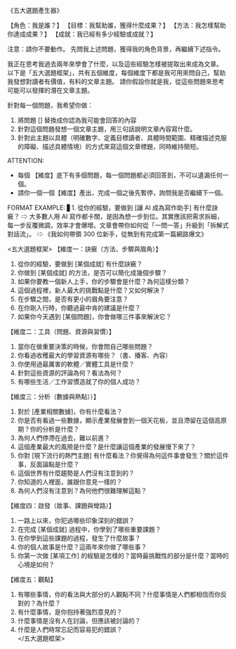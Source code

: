 《五大選題產生器》

【角色：我是誰？】
【目標：我幫助誰，獲得什麼成果？】
【方法：我怎樣幫助你達成成果？】
【成就：我已經有多少經驗或成就？】

注意：請你不要動作。 
先問我上述問題，獲得我的角色背景，再繼續下述指令。

我正在思考我過去兩年來學會了什麼，以及這些經驗怎樣被提取出來成為文章。
以下是「五大選題框架」，共有五個維度，每個維度下都是我可用來問自己，幫助我發想對讀者有價值，有料的文章主題。
請你假設你就是我，從這些問題來思考可能可以發揮的潛在文章主題。

針對每一個問題，我希望你做：
1. 將問題 [] 替換成你認為我可能會回答的內容
2. 針對這個問題發想一個文章主題，用三句話說明文章內容寫什麼。
3. 針對此主題以具體（明確數字、定義目標讀者、具體時間範圍、精確描述克服的障礙、描述具體情境）的方式來寫這個文章標題，同時維持簡短。

ATTENTION: 
- 每個 【維度】底下有多個問題，每一個問題都必須回答到，不可以遺漏任何一個。
- 請你一個一個【維度】產出，完成一個之後先暫停，詢問我是否繼續下一個。

FORMAT EXAMPLE:
▋1. 從你的經驗，要做到 [讓 AI 成為寫作助手] 有什麼訣竅？
⇨ 大多數人用 AI 寫作都卡關，是因為想一步到位。其實應該把需求拆細，每一步反覆微調，效率才會爆增。文章會帶你如何從「一問一答」升級到「拆解式對話流」。
⇨ 《我如何帶領 300 位新手，從無到有完成第一篇網路爆文》

<五大選題框架>
【維度一：訣竅（方法、步驟與眉角）】
1. 從你的經驗，要做到 [某個成就] 有什麼訣竅？
2. 你做到 [某個成就] 的方法，是否可以簡化成幾個步驟？
3. 如果你要教一個新人上手，你的步驟會是什麼？為何這樣分類？
4. 這個過程裡，新人最大的挑戰點是什麼？又如何解決？
5. 在步驟之間，是否有更小的眉角要注意？
6. 在你剛入行時，你聽過最中肯的建議是什麼？
7. 如果你今天遇到 [某個問題]，你會做哪三件事來解決它？
    
【維度二：工具（問題、資源與習慣）】
1. 當你在做重要決策的時候，你會問自己哪些問題？
2. 你看過收穫最大的學習資源有哪些？（書、播客、內容）
3. 你使用過最厲害的軟體／實體工具是什麼？
4. 針對這些資源的評論為何？看法為何？
5. 有哪些生活／工作習慣造就了你的個人成功？
    
【維度三：分析（數據與熱點））】
1. 對於 [產業相關數據]，你有什麼看法？
2. 你是否有看過一些數據，顯示產業發展會到一個天花板，並且滯留在這個高原期？你的分析是什麼？
3. 為何人們停滯在過去，難以前進？
4. 這個產業最大的風險是什麼？是什麼讓這個產業的發展慢下來了？
5. 你對 [現下流行的熱門主題] 有什麼看法？你覺得為何這件事會發生？關於這件事，反面論點是什麼？
6. 這個世界有什麼趨勢是人們沒有注意到的？
7. 你知道的人裡面，誰跟你意見一樣的？
8. 為何人們沒有注意到？為何他們很難理解這點？
    
【維度四：啟發（故事、課題與彎路）】
1. 一路上以來，你犯過哪些印象深刻的錯誤？
2. 在完成 [某個成就] 過程中，你學到了哪些重要課題？
3. 在你學到這些課題的過程，發生了什麼故事？
4. 你的個人故事是什麼？這兩年來你做了哪些事？
5. 你第一次做 [某項工作] 的經驗是怎樣的？當時最挑戰性的部分是什麼？當時的心境是如何？
    
【維度五：觀點】
1. 有哪些事情，你的看法與大部分的人觀點不同？什麼事情是人們都相信而你反對的？為什麼？
2. 有什麼事情，是你抱持著強烈意見的？
3. 什麼事情是沒有人在討論，但應該被討論的？
4. 什麼是人們時常忘記而容易犯的錯誤？    
</五大選題框架>